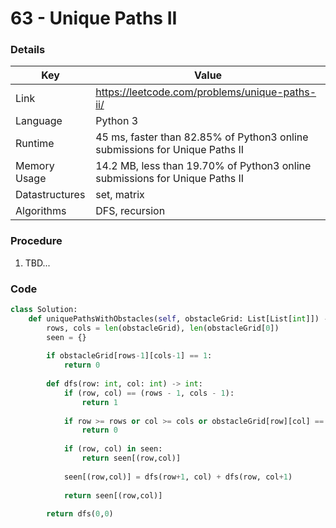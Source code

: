 # 63 - Unique Paths II

### Details

| Key | Value |
| --- | ----- |
| Link | https://leetcode.com/problems/unique-paths-ii/
| Language | Python 3
| Runtime | 45 ms, faster than 82.85% of Python3 online submissions for Unique Paths II
| Memory Usage | 14.2 MB, less than 19.70% of Python3 online submissions for Unique Paths II
| Datastructures | set, matrix
| Algorithms | DFS, recursion

### Procedure

1. TBD...

### Code

```python
class Solution:
    def uniquePathsWithObstacles(self, obstacleGrid: List[List[int]]) -> int:
        rows, cols = len(obstacleGrid), len(obstacleGrid[0])
        seen = {}
        
        if obstacleGrid[rows-1][cols-1] == 1:
            return 0
        
        def dfs(row: int, col: int) -> int:
            if (row, col) == (rows - 1, cols - 1):
                return 1
            
            if row >= rows or col >= cols or obstacleGrid[row][col] == 1:
                return 0
            
            if (row, col) in seen:
                return seen[(row,col)]
            
            seen[(row,col)] = dfs(row+1, col) + dfs(row, col+1)
            
            return seen[(row,col)]
        
        return dfs(0,0)
```
